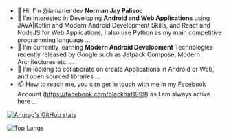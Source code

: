 - 👋 Hi, I’m @iamariendev <b>Norman Jay Palisoc</b>
- 👀 I’m interested in Developing <b>Android and Web Applications</b> using JAVA|Kotlin and Modern Android Development Skills, and React and NodeJS for Web Applications, I also use Python as my main competitive programming language ...
- 🌱 I’m currently learning <b>Modern Android Development</b> Technologies recently released by Google such as Jetpack Compose, Modern Architectures etc. ...
- 💞️ I’m looking to collaborate on create Applications in Android or Web, and open sourced libraries ...
- 📫 How to reach me, you can get in touch with me in my Facebook Account (https://facebook.com/blackhat1999) as I am always active here ...

[![Anurag's GitHub stats](https://github-readme-stats.vercel.app/api?username=iamariendev&count_private=true&show_icons=true&theme=dark)](https://github.com/anuraghazra/github-readme-stats)

[![Top Langs](https://github-readme-stats.vercel.app/api/top-langs/?username=iamariendev&layout=compact)](https://github.com/anuraghazra/github-readme-stats)


<!---
iamariendev/iamariendev is a ✨ special ✨ repository because its `README.md` (this file) appears on your GitHub profile.
You can click the Preview link to take a look at your changes.
--->
